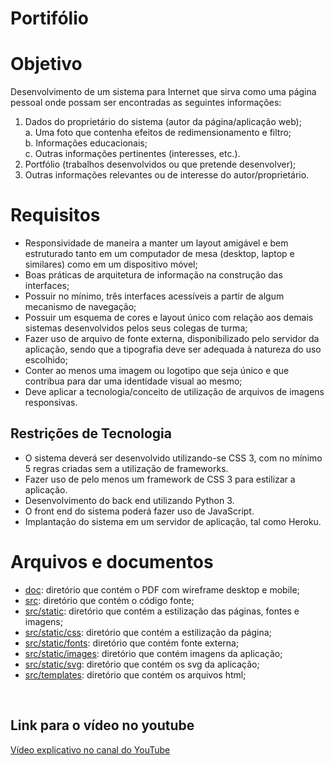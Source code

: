  # Portifólio

# Objetivo
Desenvolvimento de um sistema para Internet que sirva como uma página pessoal onde possam ser encontradas as seguintes informações:
 1. Dados do proprietário do sistema (autor da página/aplicação web); <br/>
    a. Uma foto que contenha efeitos de redimensionamento e filtro;
    <br/>
    b. Informações educacionais;
    <br/>
    c. Outras informações pertinentes (interesses, etc.). 
  2. Portfólio (trabalhos desenvolvidos ou que pretende desenvolver); 
  3. Outras informações relevantes ou de interesse do autor/proprietário. 

# Requisitos
* Responsividade de maneira a manter um layout amigável e bem estruturado tanto em um computador de mesa (desktop, laptop e similares) como em um dispositivo móvel;
* Boas  práticas  de  arquitetura  de  informação  na  construção  das interfaces;
* Possuir no mínimo, três interfaces acessíveis a partir de algum mecanismo de navegação;
* Possuir um esquema de cores e layout único com relação aos demais sistemas desenvolvidos  pelos  seus  colegas  de  turma;
* Fazer  uso  de  arquivo  de  fonte  externa,  disponibilizado  pelo  servidor  da aplicação, sendo que a tipografia deve ser adequada à natureza do uso escolhido;
* Conter ao menos uma imagem ou logotipo que seja único e que contribua para dar uma identidade visual ao mesmo;
*  Deve  aplicar  a  tecnologia/conceito  de utilização  de  arquivos  de  imagens responsivas. 

## Restrições de Tecnologia
* O sistema deverá ser desenvolvido utilizando-se CSS 3, com no mínimo 5 regras criadas sem a utilização de frameworks. 
* Fazer uso de pelo menos um framework de CSS 3 para estilizar a aplicação. 
* Desenvolvimento do back end utilizando Python 3. 
* O front end do sistema poderá fazer uso de JavaScript. 
* Implantação do sistema em um servidor de aplicação, tal como Heroku. 

# Arquivos e documentos
* [doc](/doc): diretório que contém o PDF com wireframe desktop e mobile;
* [src](/src): diretório que contém o código fonte;
* [src/static](/src/static): diretório que contém a estilização das páginas, fontes e imagens;
* [src/static/css](/src/static/css): diretório que contém a estilização da página;
* [src/static/fonts](/src/static/assets/fonts): diretório que contém fonte externa;
* [src/static/images](/src/static/assets/images): diretório que contém imagens da aplicação;
* [src/static/svg](/src/static/assets/svg): diretório que contém os svg da aplicação;
* [src/templates](/src/templates): diretório que contém os arquivos html;
<br/>


## Link para o vídeo no youtube
[Vídeo explicativo no canal do YouTube](https://youtu.be/VStRj76jTow)
